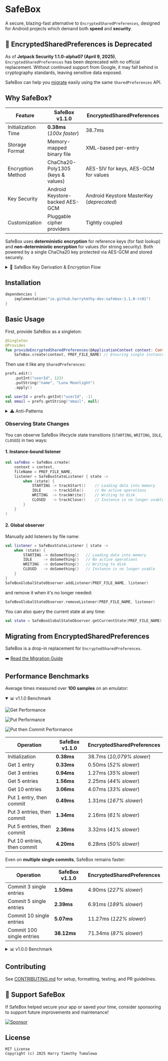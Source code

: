 # SafeBox

A secure, blazing-fast alternative to `EncryptedSharedPreferences`, designed for Android projects which demand both **speed** and **security**.

## 🚨 EncryptedSharedPreferences is Deprecated
As of **Jetpack Security 1.1.0-alpha07 (April 9, 2025)**, `EncryptedSharedPreferences` has been deprecated with no official replacement. Without continued support from Google, it may fall behind in cryptography standards, leaving sensitive data exposed.

SafeBox can help you [migrate](docs/MIGRATION.md) easily using the same `SharedPreferences` API.

## Why SafeBox?

| Feature             | SafeBox v1.1.0                    | EncryptedSharedPreferences                |
|---------------------|-----------------------------------|-------------------------------------------|
| Initialization Time | **0.38ms** (*100x faster*)        | 38.7ms                                    |
| Storage Format      | Memory-mapped binary file         | XML-based per-entry                       |
| Encryption Method   | ChaCha20-Poly1305 (keys & values) | AES-SIV for keys, AES-GCM for values      |
| Key Security        | Android Keystore-backed AES-GCM   | Android Keystore MasterKey (*deprecated*) |
| Customization       | Pluggable cipher providers        | Tightly coupled                           |

SafeBox uses **deterministic encryption** for reference keys (for fast lookup) and **non-deterministic encryption** for values (for strong security). Both powered by a single ChaCha20 key protected via AES-GCM and stored securely.

<details>

<summary>🔑 SafeBox Key Derivation & Encryption Flow</summary>

```
 [Android Keystore-backed AES-GCM Key]
                  ↓
       [ChaCha20-Poly1305 Key]
              ↙       ↘
    Reference Keys    Entry Values
(deterministic IV)    (randomized IV)
```

Compared to EncryptedSharedPreferences:

```
[Android Keystore MasterKey (deprecated)]
           ↙             ↘
    [AES-SIV Key]    [AES-GCM Key]
         ↓                 ↓
   Reference Keys     Entry Values

```

</details>

## Installation

```kotlin
dependencies {
    implementation("io.github.harrytmthy-dev:safebox:1.1.0-rc01")
}
```

## Basic Usage

First, provide SafeBox as a singleton:

```kotlin
@Singleton
@Provides
fun provideEncryptedSharedPreferences(@ApplicationContext context: Context): SharedPreferences =
    SafeBox.create(context, PREF_FILE_NAME) // Ensuring single instance per file
```

Then use it like any `SharedPreferences`:

```kotlin
prefs.edit()
    .putInt("userId", 123)
    .putString("name", "Luna Moonlight")
    .apply()

val userId = prefs.getInt("userId", -1)
val email = prefs.getString("email", null)
```

<details>

<summary>⚠️ Anti-Patterns</summary>

#### ❌ Do NOT create multiple SafeBox instances with the same file name before closing the previous one

```kotlin
fun saveUsername(value: String) {
    SafeBox.create(context, PREF_FILE_NAME)
        .edit { putString("username", value) } // ❌ New instance per function call
}
```

This may cause FileChannel conflicts, memory leaks, or stale reads across instances.

---

#### ⚠️ Avoid scoping SafeBox to short-lived components

```kotlin
@Module
@InstallIn(ViewModelComponent::class) // ⚠️ New instance per ViewModel
object SomeModule {
    
    @Provides
    fun provideSafeBox(@ApplicationContext context: Context): SafeBox =
        SafeBox.create(context, PREF_FILE_NAME)
}

class HomeViewModel @Inject constructor(private val safeBox: SafeBox) : ViewModel() {

    override fun onCleared() {
        safeBox.closeWhenIdle() // Technically safe, but why re-create SafeBox for every ViewModel?
    }
}
```

</details>

### Observing State Changes

You can observe SafeBox lifecycle state transitions (`STARTING`, `WRITING`, `IDLE`, `CLOSED`) in two ways:

#### 1. Instance-bound listener

```kotlin
val safeBox = SafeBox.create(
    context = context,
    fileName = PREF_FILE_NAME,
    listener = SafeBoxStateListener { state ->
        when (state) {
            STARTING -> trackStart()    // Loading data into memory
            IDLE     -> trackIdle()     // No active operations
            WRITING  -> trackWrite()    // Writing to disk
            CLOSED   -> trackClose()    // Instance is no longer usable
        }
    }
)
```

#### 2. Global observer

Manually add listeners by file name:

```kotlin
val listener = SafeBoxStateListener { state ->
    when (state) {
        STARTING -> doSomething()   // Loading data into memory
        IDLE     -> doSomething()   // No active operations
        WRITING  -> doSomething()   // Writing to disk
        CLOSED   -> doSomething()   // Instance is no longer usable
    }
}
SafeBoxGlobalStateObserver.addListener(PREF_FILE_NAME, listener)
```

and remove it when it's no longer needed:

```kotlin
SafeBoxGlobalStateObserver.removeListener(PREF_FILE_NAME, listener)
```

You can also query the current state at any time:

```kotlin
val state = SafeBoxGlobalStateObserver.getCurrentState(PREF_FILE_NAME)
```

## Migrating from EncryptedSharedPreferences

SafeBox is a drop-in replacement for `EncryptedSharedPreferences`.

➡️ [Read the Migration Guide](docs/MIGRATION.md)

## Performance Benchmarks

Average times measured over **100 samples** on an emulator:

<details open>

<summary>📊 v1.1.0 Benchmark</summary>

![Get Performance](docs/charts/v1_1_get_performance_chart.png)

![Put Performance](docs/charts/v1_1_put_performance_chart.png)

![Put then Commit Performance](docs/charts/v1_1_put_and_commit_performance_chart.png)

| Operation                   | SafeBox v1.1.0 | EncryptedSharedPreferences |
|-----------------------------|----------------|----------------------------|
| Initialization              | **0.38ms**     | 38.7ms (*10,079% slower*)  |
| Get 1 entry                 | **0.33ms**     | 0.50ms (*52% slower*)      |
| Get 3 entries               | **0.94ms**     | 1.27ms (*35% slower*)      |
| Get 5 entries               | **1.56ms**     | 2.25ms (*44% slower*)      |
| Get 10 entries              | **3.06ms**     | 4.07ms (*33% slower*)      |
| Put 1 entry, then commit    | **0.49ms**     | 1.31ms (*167% slower*)     |
| Put 3 entries, then commit  | **1.34ms**     | 2.16ms (*61% slower*)      |
| Put 5 entries, then commit  | **2.36ms**     | 3.32ms (*41% slower*)      |
| Put 10 entries, then commit | **4.20ms**     | 6.28ms (*50% slower*)      |

Even on **multiple single commits**, SafeBox remains faster:

| Operation                    | SafeBox v1.1.0 | EncryptedSharedPreferences |
|------------------------------|----------------|----------------------------|
| Commit 3 single entries      | **1.50ms**     | 4.90ms (*227% slower*)     |
| Commit 5 single entries      | **2.39ms**     | 6.91ms (*189% slower*)     |
| Commit 10 single entries     | **5.07ms**     | 11.27ms (*122% slower*)    |
| Commit 100 single entries    | **38.12ms**    | 71.34ms (*87% slower*)     |

</details>

<details>

<summary>📊 v1.0.0 Benchmark</summary>

![Get Performance](docs/charts/read_performance_chart.png)

![Put Performance](docs/charts/write_performance_chart.png)

![Put then Commit Performance](docs/charts/write_commit_performance_chart.png)

| Operation                   | SafeBox v1.0.0 | EncryptedSharedPreferences |
|-----------------------------|----------------|----------------------------|
| Get 1 entry                 | **0.39ms**     | 0.50ms (*28% slower*)      |
| Get 3 entries               | **0.94ms**     | 1.27ms (*35% slower*)      |
| Get 5 entries               | **1.37ms**     | 2.25ms (*64% slower*)      |
| Get 10 entries              | **3.29ms**     | 4.07ms (*24% slower*)      |
| Put 1 entry, then commit    | **0.55ms**     | 1.31ms (*138% slower*)     |
| Put 3 entries, then commit  | **1.25ms**     | 2.16ms (*73% slower*)      |
| Put 5 entries, then commit  | **2.33ms**     | 3.32ms (*42% slower*)      |
| Put 10 entries, then commit | **4.73ms**     | 6.28ms (*33% slower*)      |

Even on **multiple single commits**, SafeBox remains faster:

| Operation                    | SafeBox v1.0.0 | EncryptedSharedPreferences |
|------------------------------|----------------|----------------------------|
| Commit 3 single entries      | **1.94ms**     | 4.90ms (*152% slower*)     |
| Commit 5 single entries      | **2.84ms**     | 6.91ms (*143% slower*)     |
| Commit 10 single entries     | **5.47ms**     | 11.27ms (*106% slower*)    |
| Commit 100 single entries    | **33.19ms**    | 71.34ms (*115% slower*)    |

</details>

## Contributing

See [CONTRIBUTING.md](CONTRIBUTING.md) for setup, formatting, testing, and PR guidelines.

## 💖 Support SafeBox

If SafeBox helped secure your app or saved your time, consider sponsoring to support future improvements and maintenance!

[![Sponsor](https://img.shields.io/badge/sponsor-%F0%9F%92%96-blueviolet?style=flat-square)](https://github.com/sponsors/harrytmthy-dev)

## License

```
MIT License
Copyright (c) 2025 Harry Timothy Tumalewa
```